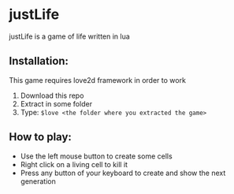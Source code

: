 # justLife

justLife is a game of life written in lua

## Installation:

This game requires love2d framework in order to work

1. Download this repo
2. Extract in some folder
3. Type: `$love <the folder where you extracted the game>`

## How to play:

* Use the left mouse button to create some cells
* Right click on a living cell to kill it
* Press any button of your keyboard to create and show the next generation
